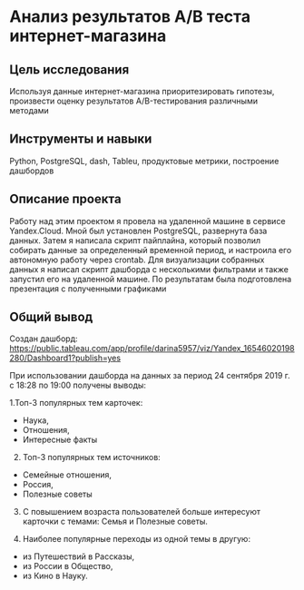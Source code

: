 # Анализ результатов А/В теста интернет-магазина

## Цель исследования
Используя данные интернет-магазина приоритезировать гипотезы, произвести оценку результатов A/B-тестирования различными методами

## Инструменты и навыки
Python, PostgreSQL, dash, Tableu, продуктовые метрики, построение дашбордов

## Описание проекта
Работу над этим проектом я провела на удаленной машине в сервисе Yandex.Cloud. 
Мной был установлен PostgreSQL, развернута база данных. 
Затем я написала скрипт пайплайна, который позволил собирать данные за определенный временной период, 
и настроила его автономную работу через crontab. 
Для визуализации собранных данных я написал скрипт дашборда с несколькими фильтрами и также запустил его на удаленной машине. 
По результатам была подготовлена презентация с полученными графиками

## Общий вывод
Создан дашборд:
https://public.tableau.com/app/profile/darina5957/viz/Yandex_16546020198280/Dashboard1?publish=yes

При использовании дашборда на данных за период 24 сентября 2019 г. с 18:28 по 19:00 получены выводы:

1.Топ-3 популярных тем карточек:
- Наука, 
- Отношения, 
- Интересные факты

2. Топ-3 популярных тем источников: 
- Семейные отношения, 
- Россия, 
- Полезные советы

3. С повышением возраста пользователей больше интересуют карточки с темами: Семья и Полезные советы.

4. Наиболее популярные переходы из одной темы в другую: 
- из Путешествий в Рассказы, 
- из России в Общество, 
- из Кино в Науку.




